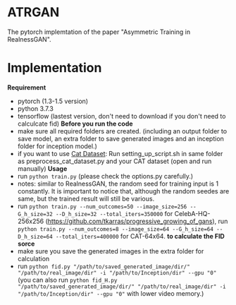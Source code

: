 # ATRGAN
The pytorch implemtation of the paper "Asymmetric Training in RealnessGAN".

# Implementation
**Requirement**
* pytorch (1.3-1.5 version)
* python 3.7.3
* tensorflow (lastest version, don't need to download if you don't need to calculcate fid)
**Before you run the code**
* make sure all required folders are created. (including an output folder to save model, an extra folder to save generated images and an inception folder for inception model.)
* if you want to use [Cat Dataset](http://academictorrents.com/details/c501571c29d16d7f41d159d699d0e7fb37092cbd): Run setting_up_script.sh in same folder as preprocess_cat_dataset.py and your CAT dataset (open and run manually)
**Usage**
* run `python train.py` (please check the options.py carefully.)
* notes: similar to RealnessGAN, the random seed for training input is 1 constantly. It is important to notice that, although the random seedes are same, but the trained result will still be various.
* run `python train.py --num_outcomes=50 --image_size=256 --G_h_size=32 --D_h_size=32 --total_iters=350000` for CelebA-HQ-256x256 (https://github.com/tkarras/progressive_growing_of_gans), run `python train.py --num_outcomes=8 --image_size=64 --G_h_size=64 --D_h_size=64 --total_iters=400000` for CAT-64x64.
**to calculate the FID sorce**
* make sure you save the generated images in the extra folder for calculation
* run `python fid.py "/path/to/saved_generated_image/dir/" "/path/to/real_image/dir" -i "/path/to/Inception/dir" --gpu "0"` (you can also run `python fid_H.py "/path/to/saved_generated_image/dir/" "/path/to/real_image/dir" -i "/path/to/Inception/dir" --gpu "0"` with lower video memory.)
